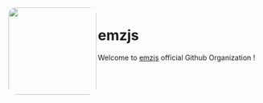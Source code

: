 
<img src="https://avatars.githubusercontent.com/u/86639283?s=200&v=4" align="left" style="border-radius:15px" height="175px" width="175px">

# emzjs 

Welcome to [emzjs](https://npmjs.com/emz) official Github Organization !
